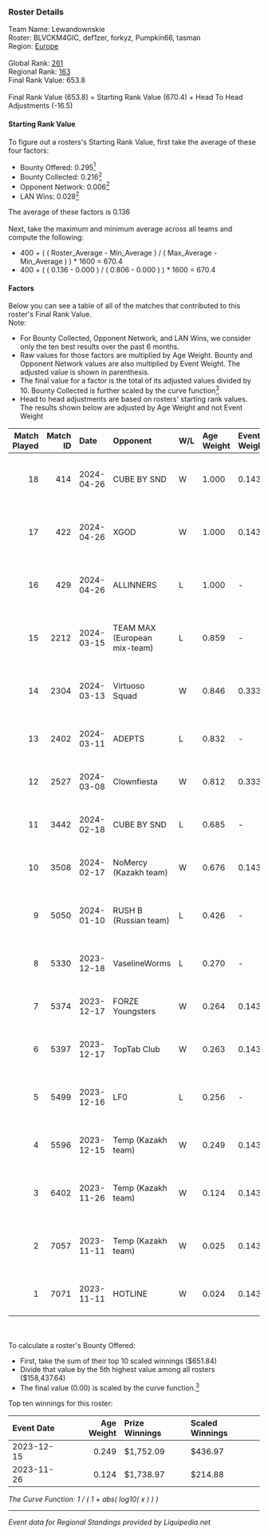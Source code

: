 ### Roster Details<br />
Team Name: Lewandownskie<br />
Roster: BLVCKM4GIC, def1zer, forkyz, Pumpkin66, tasman<br />
Region: [Europe]( ../standings_europe.md)<br />
<br />
Global Rank: [261](../standings_global.md)<br />
Regional Rank: [163]( ../standings_europe.md)<br />
Final Rank Value:  653.8<br />
<br />
Final Rank Value (653.8) = Starting Rank Value (670.4) + Head To Head Adjustments (-16.5)<br />

#### Starting Rank Value<br />
To figure out a rosters's Starting Rank Value, first take the average of these four factors:<br />
- Bounty Offered: 0.295[<sup>1</sup>](#table2)
- Bounty Collected: 0.216[<sup>2</sup>](#table1)
- Opponent Network: 0.006[<sup>2</sup>](#table1)
- LAN Wins: 0.028[<sup>2</sup>](#table1)

The average of these factors is 0.136<br />
<br />
Next, take the maximum and minimum average across all teams and compute the following:<br />
- 400 + ( ( Roster_Average - Min_Average ) / ( Max_Average - Min_Average ) ) * 1600 = 670.4
- 400 + ( ( 0.136 - 0.000 ) / ( 0.806 - 0.000 ) ) * 1600 = 670.4


#### Factors<br />
Below you can see a table of all of the matches that contributed to this roster's Final Rank Value.<br />
Note:<br />

- For Bounty Collected, Opponent Network, and LAN Wins, we consider only the ten best results over the past 6 months.
- Raw values for those factors are multiplied by Age Weight. Bounty and Opponent Network values are also multiplied by Event Weight. The adjusted value is shown in parenthesis.
- The final value for a factor is the total of its adjusted values divided by 10. Bounty Collected is further scaled by the curve function[<sup>3</sup>](#curveFunction)
- Head to head adjustments are based on rosters' starting rank values. The results shown below are adjusted by Age Weight and not Event Weight
<span id="table1"></span><br />


| Match Played | Match ID | Date       | Opponent                     | W/L | Age Weight | Event Weight | Bounty Collected | Opponent Network | LAN Wins  | H2H Adj. | Roster                                           |
| -: | -: | :- | :- | :- | :- | :- | :- | :- | :- | -: | :- |
|           18 |      414 | 2024-04-26 | CUBE BY SND                  | W   | 1.000      | 0.143        | 0.013 (0.002)    | 0.138 (0.020)    | 0 (0.000) |    17.74 | BLVCKM4GIC, def1zer, forkyz, Pumpkin66, tasman   |
|           17 |      422 | 2024-04-26 | XGOD                         | W   | 1.000      | 0.143        | 0.000 (0.000)    | 0.056 (0.008)    | 0 (0.000) |     9.40 | BLVCKM4GIC, def1zer, forkyz, Pumpkin66, tasman   |
|           16 |      429 | 2024-04-26 | ALLINNERS                    | L   | 1.000      | -            | -                | -                | -         |   -20.74 | BLVCKM4GIC, def1zer, forkyz, Pumpkin66, tasman   |
|           15 |     2212 | 2024-03-15 | TEAM MAX (European mix-team) | L   | 0.859      | -            | -                | -                | -         |   -17.54 | BLVCKM4GIC, def1zer, Pumpkin66, tasman, TNDKingg |
|           14 |     2304 | 2024-03-13 | Virtuoso Squad               | W   | 0.846      | 0.333        | 0.000 (0.000)    | 0.063 (0.018)    | 0 (0.000) |     5.07 | hahanz0, Maha, N1ghtMan, sinkieee, V0R4yn        |
|           13 |     2402 | 2024-03-11 | ADEPTS                       | L   | 0.832      | -            | -                | -                | -         |   -13.04 | cHeuuuuk, Chuckyy, Oxbrandd, prn, Tarkky         |
|           12 |     2527 | 2024-03-08 | Clownfiesta                  | W   | 0.812      | 0.333        | 0.000 (0.000)    | 0.029 (0.008)    | 0 (0.000) |     6.61 | f1nch, Maison, Pepo, SOKER, WorldEdit            |
|           11 |     3442 | 2024-02-18 | CUBE BY SND                  | L   | 0.685      | -            | -                | -                | -         |   -10.33 | Adaikz, dosikzz, mag1k3Y, OxygeN, rinn           |
|           10 |     3508 | 2024-02-17 | NoMercy (Kazakh team)        | W   | 0.676      | 0.143        | 0.001 (0.000)    | 0.027 (0.003)    | 0 (0.000) |     7.44 | baytereQ, clovisz, confiden7, GetZati, m1te      |
|            9 |     5050 | 2024-01-10 | RUSH B (Russian team)        | L   | 0.426      | -            | -                | -                | -         |    -4.43 | BLVCKM4GIC, def1zer, forkyz, tasman, TNDKingg    |
|            8 |     5330 | 2023-12-18 | VaselineWorms                | L   | 0.270      | -            | -                | -                | -         |    -4.46 | aliot, kashl1d, Muk0s, relaxxie, zweih           |
|            7 |     5374 | 2023-12-17 | FORZE Youngsters             | W   | 0.264      | 0.143        | 0.003 (0.000)    | 0.123 (0.005)    | 0 (0.000) |     4.34 | BLVCKM4GIC, def1zer, ICY, Pumpkin66, TNDKingg    |
|            6 |     5397 | 2023-12-17 | TopTab Club                  | W   | 0.263      | 0.143        | -                | 0.065 (0.002)    | 0 (0.000) |     2.46 | BLVCKM4GIC, def1zer, ICY, Pumpkin66, TNDKingg    |
|            5 |     5499 | 2023-12-16 | LF0                          | L   | 0.256      | -            | -                | -                | -         |    -4.36 | HUckLer, lesswill, SP1NT, SUROVIY666, Xerison    |
|            4 |     5596 | 2023-12-15 | Temp (Kazakh team)           | W   | 0.249      | 0.143        | 0.004 (0.000)    | 0.001 (0.000)    | 1 (0.249) |     3.15 | BLVCKM4GIC, def1zer, ICY, Pumpkin66, TNDKingg    |
|            3 |     6402 | 2023-11-26 | Temp (Kazakh team)           | W   | 0.124      | 0.143        | 0.004 (0.000)    | 0.001 (0.000)    | 0 (0.000) |     1.60 | mag1k3Y, maison, plushax, smiley, w1nt3r         |
|            2 |     7057 | 2023-11-11 | Temp (Kazakh team)           | W   | 0.025      | 0.143        | 0.004 (0.000)    | 0.001 (0.000)    | 0 (0.000) |     0.32 | mag1k3Y, maison, plushax, smiley, w1nt3r         |
|            1 |     7071 | 2023-11-11 | HOTLINE                      | W   | 0.024      | 0.143        | 0.000 (0.000)    | -                | -         |     0.22 | BLVCKM4GIC, def1zer, ICY, Pumpkin66, TNDKingg    |

<br />
<span id="table2"></span><br />
To calculate a roster's Bounty Offered:<br />

- First, take the sum of their top 10 scaled winnings ($651.84)
- Divide that value by the 5th highest value among all rosters ($158,437.64)
- The final value (0.00) is scaled by the curve function.[<sup>3</sup>](#curveFunction)

Top ten winnings for this roster:<br />

| Event Date | Age Weight | Prize Winnings | Scaled Winnings |
| :- | -: | :- | :- |
| 2023-12-15 |      0.249 | $1,752.09      | $436.97         |
| 2023-11-26 |      0.124 | $1,738.97      | $214.88         |


<span id="curveFunction"></span>_The Curve Function: 1 / ( 1 + abs( log10( x ) ) )_<br />

---
_Event data for Regional Standings provided by Liquipedia.net_<br />
